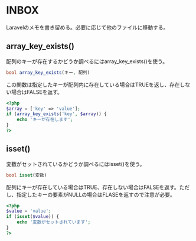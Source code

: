 # INBOX
Laravelのメモを書き留める。必要に応じて他のファイルに移動する。

## array_key_exists()
配列のキーが存在するかどうか調べるにはarray_key_exists()を使う。
```php
bool array_key_exists(キー, 配列)
```
この関数は指定したキーが配列内に存在している場合はTRUEを返し、存在しない場合はFALSEを返す。

```php
<?php
$array = ['key' => 'value'];
if (array_key_exists('key', $array)) {
    echo 'キーが存在します';
}
?>
```

## isset()
変数がセットされているかどうか調べるにはisset()を使う。
```php
bool isset(変数)
```
配列にキーが存在している場合はTRUE、存在しない場合はFALSEを返す。ただし、指定したキーの要素がNULLの場合はFLASEを返すので注意が必要。

```php
<?php
$value = 'value';
if (isset($value)) {
    echo '変数がセットされています';
}
?>
```
